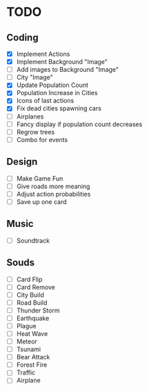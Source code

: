# TODO

## Coding

 - [x] Implement Actions
 - [x] Implement Background "Image"
 - [ ] Add images to Background "Image"
 - [ ] City "Image"
 - [x] Update Population Count
 - [x] Population Increase in Cities
 - [x] Icons of last actions
 - [x] Fix dead cities spawning cars
 - [ ] Airplanes
 - [ ] Fancy display if population count decreases
 - [ ] Regrow trees
 - [ ] Combo for events

## Design

 - [ ] Make Game Fun
 - [ ] Give roads more meaning
 - [ ] Adjust action probabilities
 - [ ] Save up one card

## Music

 - [ ] Soundtrack

## Souds

 - [ ] Card Flip
 - [ ] Card Remove
 - [ ] City Build
 - [ ] Road Build
 - [ ] Thunder Storm
 - [ ] Earthquake
 - [ ] Plague
 - [ ] Heat Wave
 - [ ] Meteor
 - [ ] Tsunami
 - [ ] Bear Attack
 - [ ] Forest Fire
 - [ ] Traffic
 - [ ] Airplane
